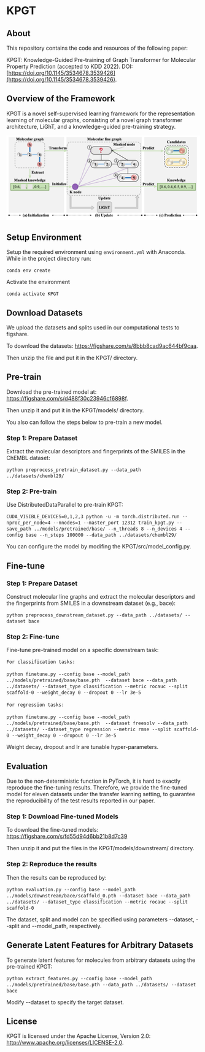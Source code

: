 # KPGT
## About
This repository contains the code and resources of the following paper:

KPGT: Knowledge-Guided Pre-training of Graph Transformer for Molecular Property Prediction (accepted to KDD 2022). DOI:[https://doi.org/10.1145/3534678.3539426](https://doi.org/10.1145/3534678.3539426).

## Overview of the Framework
KPGT is a novel self-supervised learning framework for the representation learning of molecular graphs, consisting of a novel graph transformer architecture, LiGhT, and a knowledge-guided pre-training strategy.

<p align="center">
<img  src="fig/KPGT.png"> 
</p>

## **Setup Environment**

Setup the required environment using `environment.yml` with Anaconda. While in the project directory run:

    conda env create

Activate the environment

    conda activate KPGT

## **Download Datasets**

We upload the datasets and splits used in our computational tests to figshare.

To download the datasets: https://figshare.com/s/8bbb8cad9ac644bf9caa.

Then unzip the file and put it in the KPGT/ directory.

## **Pre-train**

Download the pre-trained model at: https://figshare.com/s/d488f30c23946cf6898f.

Then unzip it and put it in the KPGT/models/ directory.

You also can follow the steps below to pre-train a new model.

### Step 1: Prepare Dataset

Extract the molecular descriptors and fingerprints of the SMILES in the ChEMBL dataset:

    python preprocess_pretrain_dataset.py --data_path ../datasets/chembl29/

### Step 2: Pre-train

Use DistributedDataParallel to pre-train KPGT:

    CUDA_VISIBLE_DEVICES=0,1,2,3 python -u -m torch.distributed.run --nproc_per_node=4 --nnodes=1 --master_port 12312 train_kpgt.py --save_path ../models/pretrained/base/ --n_threads 8 --n_devices 4 --config base --n_steps 100000 --data_path ../datasets/chembl29/
    
You can configure the model by modifing the KPGT/src/model_config.py.
## **Fine-tune**

### Step 1: Prepare Dataset

Construct molecular line graphs and extract the molecular descriptors and the fingerprints from SMILES in a downstream dataset (e.g., bace):

    python preprocess_downstream_dataset.py --data_path ../datasets/ --dataset bace 

### Step 2: Fine-tune

Fine-tune pre-trained model on a specific downstream task:

    For classification tasks:

    python finetune.py --config base --model_path ../models/pretrained/base/base.pth  --dataset bace --data_path ../datasets/ --dataset_type classification --metric rocauc --split scaffold-0 --weight_decay 0 --dropout 0 --lr 3e-5

    For regression tasks:

    python finetune.py --config base --model_path ../models/pretrained/base/base.pth  --dataset freesolv --data_path ../datasets/ --dataset_type regression --metric rmse --split scaffold-0 --weight_decay 0 --dropout 0 --lr 3e-5

Weight decay, dropout and lr are tunable hyper-parameters.

## **Evaluation**

Due to the non-deterministic function in PyTorch, it is hard to exactly reproduce the fine-tuning results. Therefore, we provide the fine-tuned model for eleven datasets under the transfer learning setting, to guarantee the reproducibility of the test results reported in our paper.

### Step 1: Download Fine-tuned Models

To download the fine-tuned models: https://figshare.com/s/fd55d94d6bb21b8d7c39

Then unzip it and put the files in the KPGT/models/downstream/ directory.

### Step 2: Reproduce the results

Then the results can be reproduced by:

    python evaluation.py --config base --model_path ../models/downstream/bace/scaffold_0.pth --dataset bace --data_path ../datasets/ --dataset_type classification --metric rocauc --split scaffold-0

The dataset, split and model can be specified using parameters --dataset, --split and --model_path, respectively. 

## **Generate Latent Features for Arbitrary Datasets**

To generate latent features for molecules from arbitrary datasets using the pre-trained KPGT:

    python extract_features.py --config base --model_path ../models/pretrained/base/base.pth --data_path ../datasets/ --dataset bace

Modify --dataset to specify the target dataset.


## License
KPGT is licensed under the Apache License, Version 2.0: http://www.apache.org/licenses/LICENSE-2.0.

